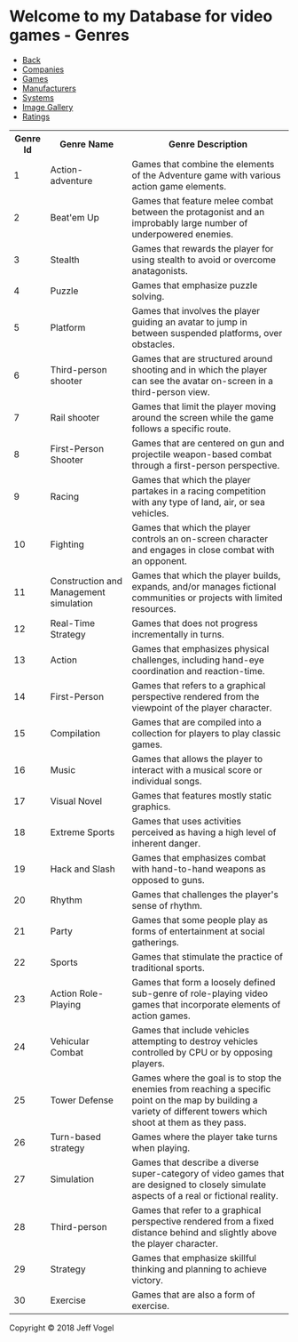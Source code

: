 <head>
  <link href="database.md" rel="stylesheet" />
</head>
<body>
  <div id = "header">
    <h1>Welcome to my Database for video games - Genres</h1>
  </div>
  <div id = "nav">
    <ul>
      <li><a href="Database Website Version.md">Back</a></li>
	    <li><a href="Companies Table.md">Companies</a></li>
	    <li><a href="Games Table.md">Games</a></li>
	    <li><a href="Manufacturers Table.md">Manufacturers</a></li>
	    <li><a href="Systems Table.md">Systems</a></li>
	    <li><a href="Image Gallery.md">Image Gallery</a></li>
	    <li><a href="Ratings Table.md">Ratings</a></li>
    </ul>
  </div>
  <div id = "content">
    <table>
<tr>
	<th>Genre Id</th>
	<th>Genre Name</th>
	<th>Genre Description</th>
</tr>
<tr>
	<td>1</td>
	<td>Action-adventure</td>
	<td>Games that combine the elements of the Adventure game with various action game elements.</td>
</tr>
<tr>
	<td>2</td>
	<td>Beat'em Up</td>
	<td>Games that feature melee combat between the protagonist and an improbably large number of underpowered enemies.</td>
</tr>
<tr>
	<td>3</td>
	<td>Stealth</td>
	<td>Games that rewards the player for using stealth to avoid or overcome anatagonists.</td>
</tr>
<tr>
	<td>4</td>
	<td>Puzzle</td>
	<td>Games that emphasize puzzle solving.</td>
</tr>
<tr>
	<td>5</td>
	<td>Platform</td>
	<td>Games that involves the player guiding an avatar to jump in between suspended platforms, over obstacles.</td>
</tr>
<tr>
	<td>6</td>
	<td>Third-person shooter</td>
	<td>Games that are structured around shooting and in which the player can see the avatar on-screen in a third-person view.</td>
</tr>
<tr>
	<td>7</td>
	<td>Rail shooter</td>
	<td>Games that limit the player moving around the screen while the game follows a specific route.</td>
</tr>
<tr>
	<td>8</td>
	<td>First-Person Shooter</td>
	<td>Games that are centered on gun and projectile weapon-based combat through a first-person perspective.</td>
</tr>
<tr>
	<td>9</td>
	<td>Racing</td>
	<td>Games that which the player partakes in a racing competition with any type of land, air, or sea vehicles.</td>
</tr>
<tr>
	<td>10</td>
	<td>Fighting</td>
	<td>Games that which the player controls an on-screen character and engages in close combat with an opponent.</td>
</tr>
<tr>
	<td>11</td>
	<td>Construction and Management simulation</td>
	<td>Games that which the player builds, expands, and/or manages fictional communities or projects with limited resources.</td>
</tr>
<tr>
	<td>12</td>
	<td>Real-Time Strategy</td>
	<td>Games that does not progress incrementally in turns.</td>
</tr>
<tr>
	<td>13</td>
	<td>Action</td>
	<td>Games that emphasizes physical challenges, including hand-eye coordination and reaction-time.</td>
</tr>
<tr>
	<td>14</td>
	<td>First-Person</td>
	<td>Games that refers to a graphical perspective rendered from the viewpoint of the player character.</td>
</tr>
<tr>
	<td>15</td>
	<td>Compilation</td>
	<td>Games that are compiled into a collection for players to play classic games.</td>
</tr>
<tr>
	<td>16</td>
	<td>Music</td>
	<td>Games that allows the player to interact with a musical score or individual songs.</td>
</tr>
<tr>
	<td>17</td>
	<td>Visual Novel</td>
	<td>Games that features mostly static graphics.</td>
</tr>
<tr>
	<td>18</td>
	<td>Extreme Sports</td>
	<td>Games that uses activities perceived as having a high level of inherent danger.</td>
</tr>
<tr>
	<td>19</td>
	<td>Hack and Slash</td>
	<td>Games that emphasizes combat with hand-to-hand weapons as opposed to guns.</td>
</tr>
<tr>
	<td>20</td>
	<td>Rhythm</td>
	<td>Games that challenges the player's sense of rhythm.</td>
</tr>
<tr>
	<td>21</td>
	<td>Party</td>
	<td>Games that some people play as forms of entertainment at social gatherings.</td>
</tr>
<tr>
	<td>22</td>
	<td>Sports</td>
	<td>Games that stimulate the practice of traditional sports.</td>
</tr>
<tr>
	<td>23</td>
	<td>Action Role-Playing</td>
	<td>Games that form a loosely defined sub-genre of role-playing video games that incorporate elements of action games.</td>
</tr>
<tr>
	<td>24</td>
	<td>Vehicular Combat</td>
	<td>Games that include vehicles attempting to destroy vehicles controlled by CPU or by opposing players.</td>
</tr>
<tr>
	<td>25</td>
	<td>Tower Defense</td>
	<td>Games where the goal is to stop the enemies from reaching a specific point on the map by building a variety of different towers which shoot at them as they pass.</td>
</tr>
<tr>
	<td>26</td>
	<td>Turn-based strategy</td>
	<td>Games where the player take turns when playing.</td>
</tr>
<tr>
	<td>27</td>
	<td>Simulation</td>
	<td>Games that describe a diverse super-category of video games that are designed to closely simulate aspects of a real or fictional reality.</td>
</tr>
<tr>
	<td>28</td>
	<td>Third-person</td>
	<td>Games that refer to a graphical perspective rendered from a fixed distance behind and slightly above the player character.</td>
</tr>
<tr>
	<td>29</td>
	<td>Strategy</td>
	<td>Games that emphasize skillful thinking and planning to achieve victory.</td>
</tr>
<tr>
	<td>30</td>
	<td>Exercise</td>
	<td>Games that are also a form of exercise.</td>
</tr>
</table>
</div>
<div id = "footer">
  <p>Copyright &copy; 2018 Jeff Vogel</p>
  </div>
</body>
